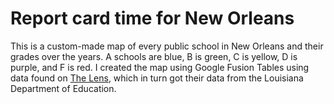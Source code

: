 # Report card time for New Orleans

This is a custom-made map of every public school in New Orleans and their grades over the years. A schools are blue, B is green, C is yellow, D is purple, and F is red. I created the map using Google Fusion Tables using data found on <a href="http://thelensnola.org/2017/11/07/see-the-2017-school-performance-scores-all-in-one-place/">The Lens</a>, which in turn got their data from the Louisiana Department of Education.
